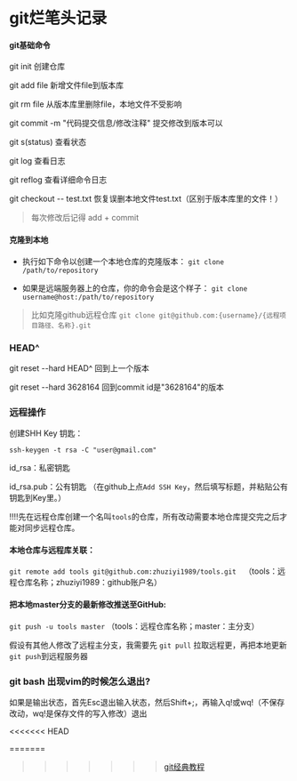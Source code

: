 # git烂笔头记录

#### git基础命令

git init 创建仓库

git add file  新增文件file到版本库

git rm file   从版本库里删除file，本地文件不受影响

git commit -m "代码提交信息/修改注释"  提交修改到版本可以

git s(status) 查看状态

git log  查看日志

git reflog 查看详细命令日志

git checkout -- test.txt   恢复误删本地文件test.txt（区别于版本库里的文件！）

> 每次修改后记得 add + commit

#### 克隆到本地
* 执行如下命令以创建一个本地仓库的克隆版本：
`git clone /path/to/repository`

* 如果是远端服务器上的仓库，你的命令会是这个样子：
`git clone username@host:/path/to/repository`

> 比如克隆github远程仓库
> `git clone git@github.com:{username}/{远程项目路径、名称}.git`

### HEAD^
git reset --hard HEAD^  回到上一个版本

git reset --hard 3628164   回到commit id是"3628164"的版本

### 远程操作
创建SHH Key 钥匙：

`ssh-keygen -t rsa -C "user@gmail.com"`

id_rsa：私密钥匙

id_rsa.pub：公有钥匙 （在github上点`Add SSH Key`，然后填写标题，并粘贴公有钥匙到Key里。）

!!!!先在远程仓库创建一个名叫`tools`的仓库，所有改动需要本地仓库提交完之后才能对同步远程仓库。

#### 本地仓库与远程库关联：

`git remote add tools git@github.com:zhuziyi1989/tools.git  `（tools：远程仓库名称；zhuziyi1989：github账户名）

#### 把本地master分支的最新修改推送至GitHub:

`git push -u tools master`   （tools：远程仓库名称；master：主分支）

假设有其他人修改了远程主分支，我需要先 `git pull` 拉取远程更，再把本地更新`git push`到远程服务器

### git bash 出现vim的时候怎么退出?

如果是输出状态，首先Esc退出输入状态，然后Shift+;，再输入q!或wq!（不保存改动，wq!是保存文件的写入修改）退出

<<<<<<< HEAD

=======
>>>>>>> [git经典教程](https://lvwzhen.gitbooks.io/git-tutorial/content/)
